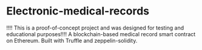 # Electronic-medical-records
!!!! This is a proof-of-concept project and was designed for testing and educational purposes!!!!
A blockchain-based medical record smart contract on Ethereum.
Built with Truffle and zeppelin-solidity.



